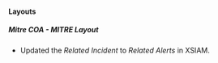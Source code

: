 
#### Layouts
##### Mitre COA - MITRE Layout
- Updated the *Related Incident* to *Related Alerts* in XSIAM.
